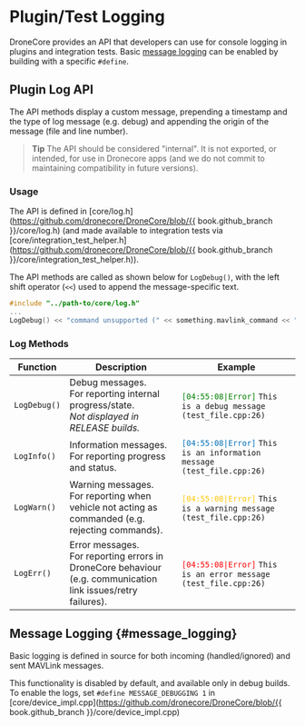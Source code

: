 # Plugin/Test Logging

DroneCore provides an API that developers can use for console logging in plugins and integration tests. Basic [message logging](#message_logging) can be enabled by building with a specific `#define`.


## Plugin Log API

The API methods display a custom message, prepending a timestamp and the type of log message (e.g. debug) and appending the origin of the message (file and line number).

> **Tip** The API should be considered "internal". It is not exported, or intended, for use in Dronecore apps (and we do not commit to maintaining compatibility in future versions).

### Usage

The API is defined in [core/log.h](https://github.com/dronecore/DroneCore/blob/{{ book.github_branch }}/core/log.h) (and made available to integration tests via [core/integration_test_helper.h](https://github.com/dronecore/DroneCore/blob/{{ book.github_branch }}/core/integration_test_helper.h)). 

The API methods are called as shown below for `LogDebug()`, with the left shift operator (`<<`) used to append the message-specific text.

```cpp
#include "../path-to/core/log.h"
...
LogDebug() << "command unsupported (" << something.mavlink_command << ").";
```

### Log Methods

Function | Description | Example
--- | --- | ---
`LogDebug()` | Debug messages.<br> For reporting internal progress/state.<br>*Not displayed in RELEASE builds.* | <code style="color:green;">[04:55:08&#124;Error]</code> `This is a debug message (test_file.cpp:26)`
`LogInfo()` | Information messages.<br>For reporting progress and status. | <code style="color:#006fb8;">[04:55:08&#124;Error]</code> `This is an information message (test_file.cpp:26)`
`LogWarn()` | Warning messages.<br>For reporting when vehicle not acting as commanded (e.g. rejecting commands). | <code style="color:#ffc706;">[04:55:08&#124;Error]</code> `This is a warning message (test_file.cpp:26)`
`LogErr()` | Error messages.<br>For reporting errors in DroneCore behaviour (e.g. communication link issues/retry failures). | <code style="color:red;">[04:55:08&#124;Error]</code> `This is an error message (test_file.cpp:26)`


## Message Logging {#message_logging}

Basic logging is defined in source for both incoming (handled/ignored) and sent MAVLink messages.

This functionality is disabled by default, and available only in debug builds. To enable the logs, set `#define MESSAGE_DEBUGGING 1` in [core/device_impl.cpp](https://github.com/dronecore/DroneCore/blob/{{ book.github_branch }}/core/device_impl.cpp)

<!-- Added: https://github.com/dronecore/DroneCore/pull/194 -->